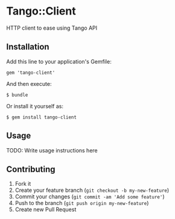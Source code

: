 # Tango::Client

HTTP client to ease using Tango API

## Installation

Add this line to your application's Gemfile:

    gem 'tango-client'

And then execute:

    $ bundle

Or install it yourself as:

    $ gem install tango-client

## Usage

TODO: Write usage instructions here

## Contributing

1. Fork it
2. Create your feature branch (`git checkout -b my-new-feature`)
3. Commit your changes (`git commit -am 'Add some feature'`)
4. Push to the branch (`git push origin my-new-feature`)
5. Create new Pull Request
